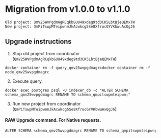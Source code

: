 # Migration from v1.0.0 to v1.1.0
```
Old project: QmV25WVPgdmAgRCqkbGUU49xdeg9td3CK5LbtBjeQEMxTW
New project: QmPiTswpMTeipwnmJkAcwkcg5Se8XfrucGYVKbwuAxQgJ6
```


## Upgrade instructions
 1) Stop old project from coordinator (`QmV25WVPgdmAgRCqkbGUU49xdeg9td3CK5LbtBjeQEMxTW`)

```
docker container rm -f query_qmv25wvpgdmagrcdocker container rm -f node_qmv25wvpgdmagrc
```

 2) Execute query.

```
docker exec postgres psql -U indexer_db -c "ALTER SCHEMA schema_qmv25wvpgdmagrc RENAME TO schema_qmpitswpmteipwn;"

```

 3) Run new project from coordinator (`QmPiTswpMTeipwnmJkAcwkcg5Se8XfrucGYVKbwuAxQgJ6`)

#### RAW Upgrade command. For Native requests.
`ALTER SCHEMA schema_qmv25wvpgdmagrc RENAME TO schema_qmpitswpmteipwn;`
